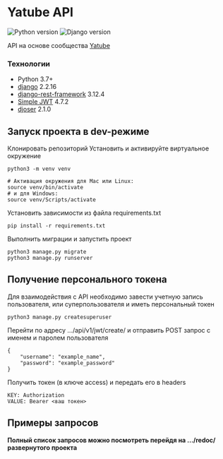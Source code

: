 # Yatube API
![Python version](https://img.shields.io/badge/python-3.7-yellow) ![Django version](https://img.shields.io/badge/django-2.2-orange)

API на основе сообщества [Yatube](https://github.com/AleksandrUsolcev/hw05_final)

### Технологии
- Python 3.7+
- [django](https://github.com/django/django) 2.2.16
- [django-rest-framework](https://github.com/encode/django-rest-framework) 3.12.4
- [Simple JWT](https://github.com/jazzband/djangorestframework-simplejwt) 4.7.2
- [djoser](https://github.com/sunscrapers/djoser) 2.1.0

## Запуск проекта в dev-режиме
Клонировать репозиторий
Установить и активируйте виртуальное окружение
```
python3 -m venv venv

# Активация окружения для Mac или Linux:
source venv/bin/activate 
# и для Windows:
source venv/Scripts/activate 
``` 
Установить зависимости из файла requirements.txt
```
pip install -r requirements.txt
``` 
Выполнить миграции и запустить проект
```
python3 manage.py migrate
python3 manage.py runserver
``` 
## Получение персонального токена
Для взаимодействия с API необходимо завести учетную запись пользователя, 
или суперпользователя и иметь персональный токен
```
python3 manage.py createsuperuser
``` 
Перейти по адресу .../api/v1/jwt/create/ и отправить POST запрос с 
именем и паролем пользователя
```
{
    "username": "example_name",
    "password": "example_password"
}
``` 
Получить токен (в ключе access) и передать его в headers
```
KEY: Authorization
VALUE: Bearer <ваш токен>
``` 
## Примеры запросов
**Полный список запросов можно посмотреть перейдя на .../redoc/ 
развернутого проекта**
